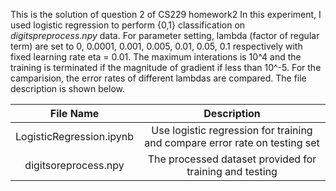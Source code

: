 This is the solution of question 2 of CS229 homework2
In this experiment, I used logistic regression to perform {0,1} classification on *digitspreprocess.npy* data. 
For parameter setting, lambda (factor of regular term) are set to 0, 0.0001, 0.001, 0.005, 0.01, 0.05, 0.1 respectively with fixed learning rate eta = 0.01. The maximum interations is 10^4 and the training is terminated if the magnitude of gradient if less than 10^-5.
For the camparision, the error rates of different lambdas are compared.
The file description is shown below.

File Name|Description
:----:|:----:
LogisticRegression.ipynb|Use logistic regression for training and compare error rate on testing set
digitsoreprocess.npy|The processed dataset provided for training and testing

